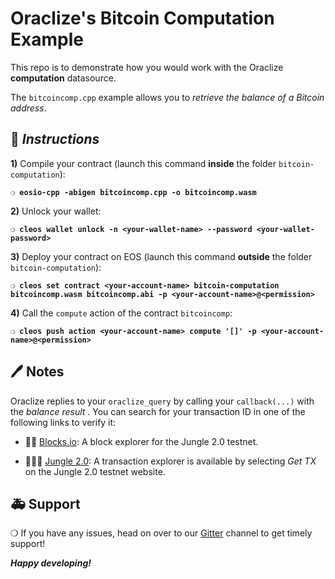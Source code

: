 # Oraclize's Bitcoin Computation Example

This repo is to demonstrate how you would work with the Oraclize **computation** datasource.

The `bitcoincomp.cpp` example allows you to *retrieve the balance of a Bitcoin address*.

## :page_with_curl: *Instructions*

**1)** Compile your contract (launch this command **inside** the folder `bitcoin-computation`):

**`❍ eosio-cpp -abigen bitcoincomp.cpp -o bitcoincomp.wasm`**

**2)** Unlock your wallet:

**`❍ cleos wallet unlock -n <your-wallet-name> --password <your-wallet-password>`**

**3)** Deploy your contract on EOS (launch this command **outside** the folder `bitcoin-computation`):

**`❍ cleos set contract <your-account-name> bitcoin-computation bitcoincomp.wasm bitcoincomp.abi -p <your-account-name>@<permission>`**

**4)** Call the `compute` action of the contract `bitcoincomp`:

**`❍ cleos push action <your-account-name> compute '[]' -p <your-account-name>@<permission>`**

## :pen: Notes

Oraclize replies to your `oraclize_query` by calling your `callback(...)` with the *balance result* .
You can search for your transaction ID in one of the following links to verify it:

* :mag_right::ledger: [Blocks.io](https://jungle.bloks.io/): A block explorer for the Jungle 2.0 testnet.

* :palm_tree::lion::palm_tree: [Jungle 2.0](https://monitor.jungletestnet.io/#home): A transaction explorer is available by selecting *Get TX* on the Jungle 2.0 testnet website.

## :ambulance: Support

❍  If you have any issues, head on over to our [Gitter](https://gitter.im/oraclize/eos-api) channel to get timely support!

***Happy developing!***
